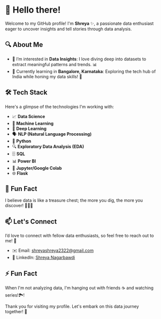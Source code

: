 # 👋 Hello there!

Welcome to my GitHub profile! I'm **Shreya** ✨, a passionate data enthusiast eager to uncover insights and tell stories through data analysis.

## 🔍 About Me
- 👀 I’m interested in **Data Insights**: I love diving deep into datasets to extract meaningful patterns and trends. 📊
- 🌱 Currently learning in **Bangalore, Karnataka**: Exploring the tech hub of India while honing my data skills! 🚀
  
## 🛠️ Tech Stack
Here's a glimpse of the technologies I'm working with:
- 📈 **Data Science** 
- 🤖 **Machine Learning** 
- 🧠 **Deep Learning** 
- 🗣️ **NLP (Natural Language Processing)** 
- 🐍 **Python** 
- 🔍 **Exploratory Data Analysis (EDA)** 
- 🗄️ **SQL** 
- 📊 **Power BI** 
- 📝 **Jupyter/Google Colab** 
- 🌐 **Flask** 

## 🌟 Fun Fact
I believe data is like a treasure chest; the more you dig, the more you discover! 🏴‍☠️💎

## 📫 Let's Connect
I’d love to connect with fellow data enthusiasts, so feel free to reach out to me! 🤝

- ✉️ Email: [shreyashreya2322@gmail.com](mailto:shreyashreya2322@gmail.com)
- 🔗 LinkedIn: [Shreya Nagarbawdi](https://www.linkedin.com/in/shreya-nagarbawdi-a7749a24a/)

## ⚡ Fun Fact
When I'm not analyzing data,  I'm hanging out with friends ☕ and watching series!🏞️! 

Thank you for visiting my profile. Let's embark on this data journey together! 🎉



